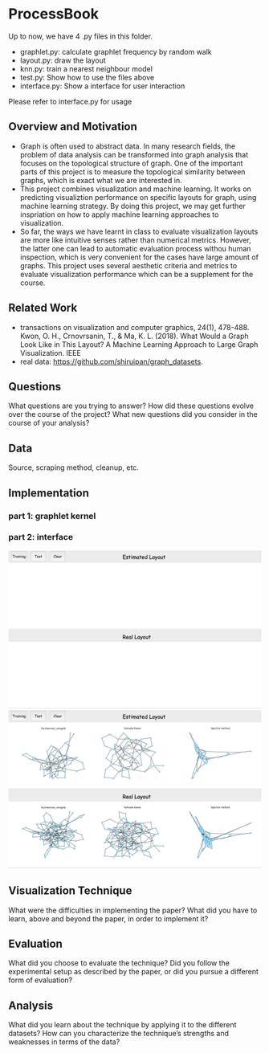 # ProcessBook

Up to now, we have 4 .py files in this folder.
* graphlet.py: calculate graphlet frequency by random walk
* layout.py: draw the layout
* knn.py: train a nearest neighbour model
* test.py: Show how to use the files above
* interface.py: Show a interface for user interaction

Please refer to interface.py for usage

## Overview and Motivation
* Graph is often used to abstract data. In many research fields, the problem of data analysis can be transformed into graph analysis that focuses on the topological structure of graph. One of the important parts of this project is to measure the topological similarity between graphs, which is exact what we are interested in.
* This project combines visualization and machine learning. It works on predicting visualiztion performance on specific layouts for graph, using machine learning strategy. By doing this project, we may get further inspriation on how to apply machine learning approaches to visualization.
* So far, the ways we have learnt in class to evaluate visualization layouts are more like intuitive senses rather than numerical metrics. However, the latter one can lead to automatic evaluation process withou human inspection, which is very convenient for the cases have large amount of graphs. This project uses several aesthetic criteria and metrics to evaluate visualization performance which can be a supplement for the course.

## Related Work
* transactions on visualization and computer graphics, 24(1), 478-488. Kwon, O. H., Crnovrsanin, T., & Ma, K. L. (2018). What Would a Graph Look Like in This Layout? A Machine Learning Approach to Large Graph Visualization. IEEE
* real data: https://github.com/shiruipan/graph_datasets.

## Questions
What questions are you trying to answer? How did these questions evolve over the course of the project? What new questions did you consider in the course of your analysis?

## Data
Source, scraping method, cleanup, etc.

## Implementation

### part 1: graphlet kernel

### part 2: interface
![Image text](https://github.com/allhailjustice/vis_class_project/blob/master/screenshots/Screen%20Shot%202018-12-11%20at%209.00.44%20PM.png)
![Image text](https://github.com/allhailjustice/vis_class_project/blob/master/screenshots/Screen%20Shot%202018-12-11%20at%209.01.24%20PM.png)

## Visualization Technique
What were the difficulties in implementing the paper? What did you have to learn, above and beyond the paper, in order to implement it?

## Evaluation
What did you choose to evaluate the technique? Did you follow the experimental setup as described by the paper, or did you pursue a different form of evaluation?

## Analysis
What did you learn about the technique by applying it to the different datasets? How can you characterize the technique’s strengths and weaknesses in terms of the data?
